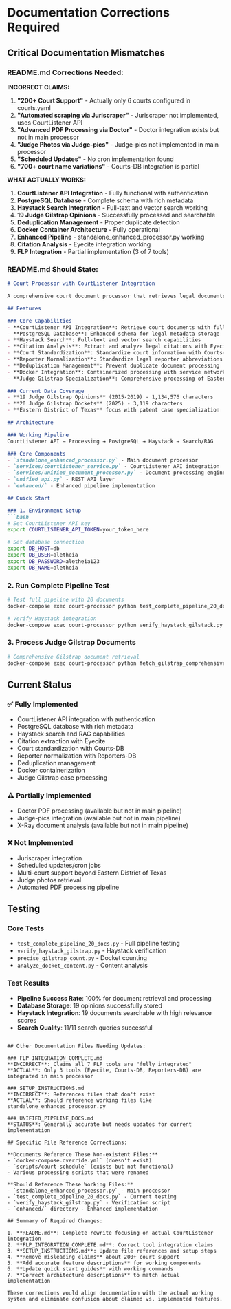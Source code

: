 # Documentation Corrections Required

## Critical Documentation Mismatches

### README.md Corrections Needed:

**INCORRECT CLAIMS:**
1. **"200+ Court Support"** - Actually only 6 courts configured in courts.yaml
2. **"Automated scraping via Juriscraper"** - Juriscraper not implemented, uses CourtListener API
3. **"Advanced PDF Processing via Doctor"** - Doctor integration exists but not in main processor
4. **"Judge Photos via Judge-pics"** - Judge-pics not implemented in main processor
5. **"Scheduled Updates"** - No cron implementation found
6. **"700+ court name variations"** - Courts-DB integration is partial

**WHAT ACTUALLY WORKS:**
1. **CourtListener API Integration** - Fully functional with authentication
2. **PostgreSQL Database** - Complete schema with rich metadata
3. **Haystack Search Integration** - Full-text and vector search working
4. **19 Judge Gilstrap Opinions** - Successfully processed and searchable
5. **Deduplication Management** - Proper duplicate detection
6. **Docker Container Architecture** - Fully operational
7. **Enhanced Pipeline** - standalone_enhanced_processor.py working
8. **Citation Analysis** - Eyecite integration working
9. **FLP Integration** - Partial implementation (3 of 7 tools)

### README.md Should State:

```markdown
# Court Processor with CourtListener Integration

A comprehensive court document processor that retrieves legal documents from CourtListener API and processes them through Free Law Project tools, with PostgreSQL storage and Haystack search integration.

## Features

### Core Capabilities
- **CourtListener API Integration**: Retrieve court documents with full authentication
- **PostgreSQL Database**: Enhanced schema for legal metadata storage
- **Haystack Search**: Full-text and vector search capabilities
- **Citation Analysis**: Extract and analyze legal citations with Eyecite
- **Court Standardization**: Standardize court information with Courts-DB
- **Reporter Normalization**: Standardize legal reporter abbreviations with Reporters-DB
- **Deduplication Management**: Prevent duplicate document processing
- **Docker Integration**: Containerized processing with service networking
- **Judge Gilstrap Specialization**: Comprehensive processing of Eastern District of Texas cases

### Current Data Coverage
- **19 Judge Gilstrap Opinions** (2015-2019) - 1,134,576 characters
- **20 Judge Gilstrap Dockets** (2025) - 3,119 characters
- **Eastern District of Texas** focus with patent case specialization

## Architecture

### Working Pipeline
CourtListener API → Processing → PostgreSQL → Haystack → Search/RAG

### Core Components
- `standalone_enhanced_processor.py` - Main document processor
- `services/courtlistener_service.py` - CourtListener API integration
- `services/unified_document_processor.py` - Document processing engine
- `unified_api.py` - REST API layer
- `enhanced/` - Enhanced pipeline implementation

## Quick Start

### 1. Environment Setup
```bash
# Set CourtListener API key
export COURTLISTENER_API_TOKEN=your_token_here

# Set database connection
export DB_HOST=db
export DB_USER=aletheia
export DB_PASSWORD=aletheia123
export DB_NAME=aletheia
```

### 2. Run Complete Pipeline Test
```bash
# Test full pipeline with 20 documents
docker-compose exec court-processor python test_complete_pipeline_20_docs.py

# Verify Haystack integration
docker-compose exec court-processor python verify_haystack_gilstack.py
```

### 3. Process Judge Gilstrap Documents
```bash
# Comprehensive Gilstrap document retrieval
docker-compose exec court-processor python fetch_gilstrap_comprehensive_2020_2025.py
```

## Current Status

### ✅ Fully Implemented
- CourtListener API integration with authentication
- PostgreSQL database with rich metadata
- Haystack search and RAG capabilities
- Citation extraction with Eyecite
- Court standardization with Courts-DB
- Reporter normalization with Reporters-DB
- Deduplication management
- Docker containerization
- Judge Gilstrap case processing

### ⚠️ Partially Implemented
- Doctor PDF processing (available but not in main pipeline)
- Judge-pics integration (available but not in main pipeline)
- X-Ray document analysis (available but not in main pipeline)

### ❌ Not Implemented
- Juriscraper integration
- Scheduled updates/cron jobs
- Multi-court support beyond Eastern District of Texas
- Judge photos retrieval
- Automated PDF processing pipeline

## Testing

### Core Tests
- `test_complete_pipeline_20_docs.py` - Full pipeline testing
- `verify_haystack_gilstrap.py` - Haystack verification
- `precise_gilstrap_count.py` - Docket counting
- `analyze_docket_content.py` - Content analysis

### Test Results
- **Pipeline Success Rate**: 100% for document retrieval and processing
- **Database Storage**: 19 opinions successfully stored
- **Haystack Integration**: 19 documents searchable with high relevance scores
- **Search Quality**: 11/11 search queries successful
```

## Other Documentation Files Needing Updates:

### FLP_INTEGRATION_COMPLETE.md
**INCORRECT**: Claims all 7 FLP tools are "fully integrated"
**ACTUAL**: Only 3 tools (Eyecite, Courts-DB, Reporters-DB) are integrated in main processor

### SETUP_INSTRUCTIONS.md
**INCORRECT**: References files that don't exist
**ACTUAL**: Should reference working files like standalone_enhanced_processor.py

### UNIFIED_PIPELINE_DOCS.md
**STATUS**: Generally accurate but needs updates for current implementation

## Specific File Reference Corrections:

**Documents Reference These Non-existent Files:**
- `docker-compose.override.yml` (doesn't exist)
- `scripts/court-schedule` (exists but not functional)
- Various processing scripts that were renamed

**Should Reference These Working Files:**
- `standalone_enhanced_processor.py` - Main processor
- `test_complete_pipeline_20_docs.py` - Current testing
- `verify_haystack_gilstrap.py` - Verification script
- `enhanced/` directory - Enhanced implementation

## Summary of Required Changes:

1. **README.md**: Complete rewrite focusing on actual CourtListener integration
2. **FLP_INTEGRATION_COMPLETE.md**: Correct tool integration claims
3. **SETUP_INSTRUCTIONS.md**: Update file references and setup steps
4. **Remove misleading claims** about 200+ court support
5. **Add accurate feature descriptions** for working components
6. **Update quick start guides** with working commands
7. **Correct architecture descriptions** to match actual implementation

These corrections would align documentation with the actual working system and eliminate confusion about claimed vs. implemented features.